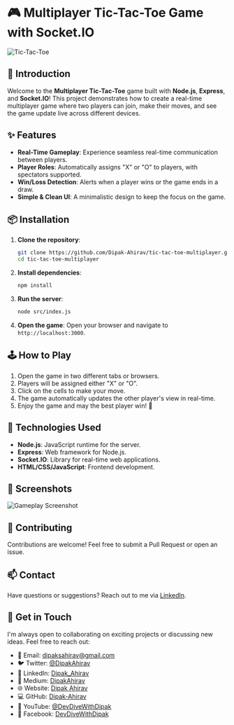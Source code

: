 # 🎮 Multiplayer Tic-Tac-Toe Game with Socket.IO

![Tic-Tac-Toe](https://media.dev.to/cdn-cgi/image/width=1000,height=420,fit=cover,gravity=auto,format=auto/https%3A%2F%2Fdev-to-uploads.s3.amazonaws.com%2Fuploads%2Farticles%2Feri9r6sm6gcleick890y.gif)

## 🚀 Introduction

Welcome to the **Multiplayer Tic-Tac-Toe** game built with **Node.js**, **Express**, and **Socket.IO**! This project demonstrates how to create a real-time multiplayer game where two players can join, make their moves, and see the game update live across different devices.

## ✨ Features

- **Real-Time Gameplay**: Experience seamless real-time communication between players.
- **Player Roles**: Automatically assigns "X" or "O" to players, with spectators supported.
- **Win/Loss Detection**: Alerts when a player wins or the game ends in a draw.
- **Simple & Clean UI**: A minimalistic design to keep the focus on the game.

## 📦 Installation

1. **Clone the repository**:
   ```bash
   git clone https://github.com/Dipak-Ahirav/tic-tac-toe-multiplayer.git
   cd tic-tac-toe-multiplayer
   ```

2. **Install dependencies**:
   ```bash
   npm install
   ```

3. **Run the server**:
   ```bash
   node src/index.js
   ```

4. **Open the game**:
   Open your browser and navigate to `http://localhost:3000`.

## 🕹️ How to Play

1. Open the game in two different tabs or browsers.
2. Players will be assigned either "X" or "O".
3. Click on the cells to make your move.
4. The game automatically updates the other player's view in real-time.
5. Enjoy the game and may the best player win! 🎉

## 🔧 Technologies Used

- **Node.js**: JavaScript runtime for the server.
- **Express**: Web framework for Node.js.
- **Socket.IO**: Library for real-time web applications.
- **HTML/CSS/JavaScript**: Frontend development.

## 🌟 Screenshots

![Gameplay Screenshot]([https://your-screenshot-link.com](https://media.dev.to/cdn-cgi/image/width=1000,height=420,fit=cover,gravity=auto,format=auto/https%3A%2F%2Fdev-to-uploads.s3.amazonaws.com%2Fuploads%2Farticles%2Feri9r6sm6gcleick890y.gif))

## 🤝 Contributing

Contributions are welcome! Feel free to submit a Pull Request or open an issue.

## 📫 Contact

Have questions or suggestions? Reach out to me via [LinkedIn](https://github.com/Dipak-Ahirav).

## 📝 Get in Touch

I'm always open to collaborating on exciting projects or discussing new ideas. Feel free to reach out:

- 📧 Email: [dipaksahirav@gmail.com](mailto:dipaksahirav@gmail.com)
- 🐦 Twitter: [@DipakAhirav](https://x.com/DipakAhirav)
- 💼 LinkedIn: [Dipak_Ahirav](https://www.linkedin.com/in/dipak-ahirav-606bba128/)
- 📝 Medium: [DipakAhirav](https://medium.com/@dipaksahirav)
- 🌐 Website: [Dipak Ahirav](https://my-portfolio-beta-orpin-29.vercel.app/)
- 💻 GitHub: [Dipak-Ahirav](https://github.com/Dipak-Ahirav)
- 🎥 YouTube: [@DevDiveWithDipak](https://www.youtube.com/@DevDivewithDipak)
- 📘 Facebook: [DevDiveWithDipak](https://www.facebook.com/people/dipak_ahirav/100070722134919/)
